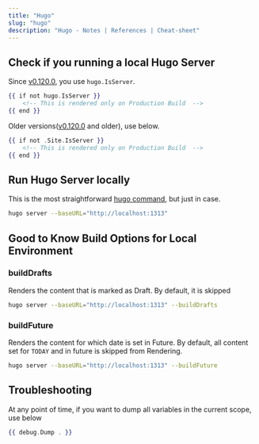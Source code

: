 ```yaml
---
title: "Hugo"
slug: "hugo"
description: "Hugo - Notes | References | Cheat-sheet"
---
```




## Check if you running a local Hugo Server

Since [v0.120.0][1], you use `hugo.IsServer`.

```hbs
{{ if not hugo.IsServer }}
    <!-- This is rendered only on Production Build  -->
{{ end }}
```

Older versions([v0.120.0][1] and older), use below.

```hbs
{{ if not .Site.IsServer }}
    <!-- This is rendered only on Production Build  -->
{{ end }}
```

## Run Hugo Server locally

This is the most straightforward [hugo command][2], but just in case.

```bash
hugo server --baseURL="http://localhost:1313"
```

## Good to Know Build Options for Local Environment

### buildDrafts

Renders the content that is marked as Draft. By default, it is skipped

```bash
hugo server --baseURL="http://localhost:1313" --buildDrafts
```

### buildFuture

Renders the content for which date is set in Future. By default, all content set for `TODAY` and in future is skipped from Rendering.

```bash
hugo server --baseURL="http://localhost:1313" --buildFuture
```

## Troubleshooting

At any point of time, if you want to dump all variables in the current scope, use below

```hbs
{{ debug.Dump . }}
```



   [1]: https://github.com/gohugoio/hugo/releases/tag/v0.120.0
   [2]: https://gohugo.io/commands/hugo/
